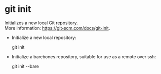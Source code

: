 # git init                                                                                    
                                                                                              
  Initializes a new local Git repository.                                                     
  More information: <https://git-scm.com/docs/git-init>.                                      
                                                                                              
- Initialize a new local repository:                                                          
                                                                                              
  git init                                                                                    
                                                                                              
- Initialize a barebones repository, suitable for use as a remote over ssh:                   
                                                                                              
  git init --bare                                                                             
                                                                                              
                                                                                              
                                                                                              
